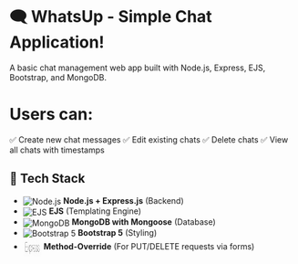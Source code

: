 # 🗨️ WhatsUp - Simple Chat Application!

A basic chat management web app built with Node.js, Express, EJS, Bootstrap, and MongoDB.

# Users can:
✅ Create new chat messages
✅ Edit existing chats
✅ Delete chats
✅ View all chats with timestamps

## 🚀 Tech Stack

- <img src="https://nodejs.org/static/images/logo.svg" alt="Node.js" width="32" height="32" style="vertical-align:middle;"> **Node.js + Express.js** (Backend)
- <img src="https://ejs.co/images/ejs-logo.svg" alt="EJS" width="32" height="32" style="vertical-align:middle;"> **EJS** (Templating Engine)
- <img src="https://www.mongodb.com/assets/images/global/leaf.png" alt="MongoDB" width="32" height="32" style="vertical-align:middle;"> **MongoDB with Mongoose** (Database)
- <img src="https://getbootstrap.com/docs/5.0/assets/brand/bootstrap-logo-shadow.png" alt="Bootstrap 5" width="32" height="32" style="vertical-align:middle;"> **Bootstrap 5** (Styling)
- <img src="https://raw.githubusercontent.com/expressjs/expressjs.com/gh-pages/images/express-facebook-share.png" alt="Express" width="32" height="32" style="vertical-align:middle;"> **Method-Override** (For PUT/DELETE requests via forms)
